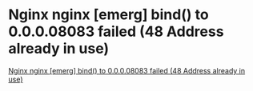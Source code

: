 # Nginx nginx [emerg] bind() to 0.0.0.08083 failed (48 Address already in use)
[Nginx nginx [emerg] bind() to 0.0.0.08083 failed (48 Address already in use)](https://aiwithcloud.com/2022/09/16/nginx_nginx_emerg_bind_to_0-0-0-08083_failed_48_address_already_in_use/)